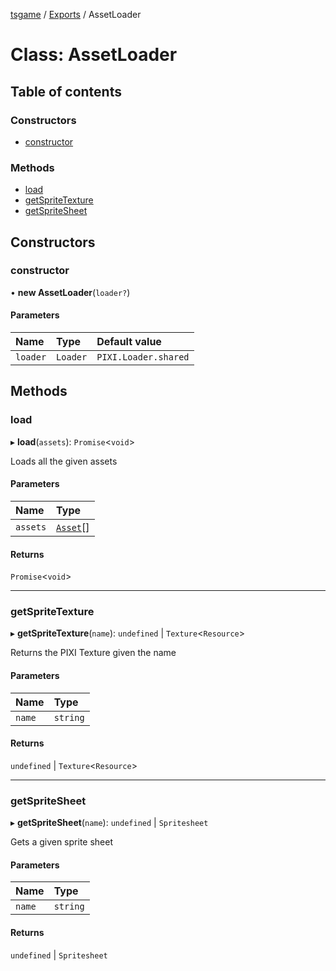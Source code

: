 [tsgame](../README.md) / [Exports](../modules.md) / AssetLoader

# Class: AssetLoader

## Table of contents

### Constructors

- [constructor](AssetLoader.md#constructor)

### Methods

- [load](AssetLoader.md#load)
- [getSpriteTexture](AssetLoader.md#getspritetexture)
- [getSpriteSheet](AssetLoader.md#getspritesheet)

## Constructors

### constructor

• **new AssetLoader**(`loader?`)

#### Parameters

| Name | Type | Default value |
| :------ | :------ | :------ |
| `loader` | `Loader` | `PIXI.Loader.shared` |

## Methods

### load

▸ **load**(`assets`): `Promise`<`void`\>

Loads all the given assets

#### Parameters

| Name | Type |
| :------ | :------ |
| `assets` | [`Asset`](../interfaces/Asset.md)[] |

#### Returns

`Promise`<`void`\>

___

### getSpriteTexture

▸ **getSpriteTexture**(`name`): `undefined` \| `Texture`<`Resource`\>

Returns the PIXI Texture given the name

#### Parameters

| Name | Type |
| :------ | :------ |
| `name` | `string` |

#### Returns

`undefined` \| `Texture`<`Resource`\>

___

### getSpriteSheet

▸ **getSpriteSheet**(`name`): `undefined` \| `Spritesheet`

Gets a given sprite sheet

#### Parameters

| Name | Type |
| :------ | :------ |
| `name` | `string` |

#### Returns

`undefined` \| `Spritesheet`
